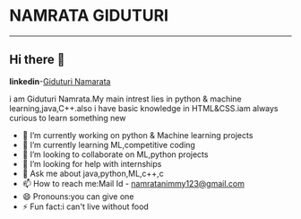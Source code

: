 # NAMRATA GIDUTURI
-----------------------------------------------------------------------------------------------------------------------------------------------------------------------------------
## Hi there 👋
**linkedin**-[Giduturi Namarata](https://www.linkedin.com/in/giduturi-namrata-0898991b1/)

i am Giduturi Namrata.My main intrest lies in python & machine learning,java,C++.also i have basic knowledge in HTML&CSS.iam always curious to learn something new

- 🔭 I’m currently working on python & Machine learning projects
- 🌱 I’m currently learning ML,competitive coding
- 👯 I’m looking to collaborate on ML,python projects
- 🤔 I’m looking for help with internships
- 💬 Ask me about java,python,ML,c++,c
- 📫 How to reach me:Mail Id - namratanimmy123@gmail.com
- 😄 Pronouns:you can give one
- ⚡ Fun fact:i can't live without food
<!--
**namratanimmy/namratanimmy** is a ✨ _special_ ✨ repository because its `README.md` (this file) appears on your GitHub profile.

Here are some ideas to get you started:

- 🔭 I’m currently working on ...
- 🌱 I’m currently learning ...
- 👯 I’m looking to collaborate on ...
- 🤔 I’m looking for help with ...
- 💬 Ask me about ...
- 📫 How to reach me: ...
- 😄 Pronouns: ...
- ⚡ Fun fact: ...
-->
